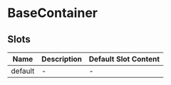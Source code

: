# BaseContainer

## Slots

<!-- @vuese:BaseContainer:slots:start -->
|Name|Description|Default Slot Content|
|---|---|---|
|default|-|-|

<!-- @vuese:BaseContainer:slots:end -->


